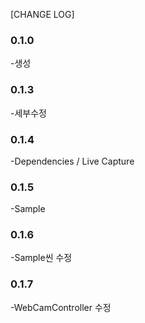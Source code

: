 [CHANGE LOG]

### 0.1.0
-생성

### 0.1.3
-세부수정

### 0.1.4
-Dependencies / Live Capture

### 0.1.5
-Sample

### 0.1.6
-Sample씬 수정

### 0.1.7
-WebCamController 수정